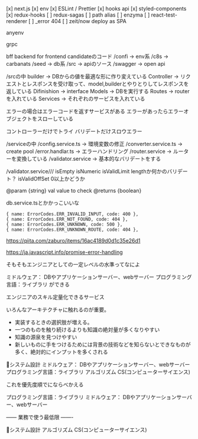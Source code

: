 [x] next.js
[x] env
[x] ESLint / Prettier
[x] hooks api
[x] styled-components
[x] redux-hooks
[ ] redux-sagas
[ ] path alias
[ ] enzyma
[ ] react-test-renderer
[ ] _error 404
[ ] zeit/now deploy as SPA


anyenv

grpc

bff
backend for frontend
candidateのコード
/confi -> env系
/c8s -> carbanats
/seed -> db系
/src -> apiのソース
/swagger -> open api

/srcの中
builder -> DBからの値を最適な形に作り変えている
Controller -> リクエストとレスポンスを受け取って、model,builderとやりとりしてレスポンスを返している
Difinishion -> interface
Models -> DBを実行する
Routes -> routerを入れている
Services -> それぞれのサービスを入れている


エラーの場合はエラーコードを返すサービスがある
エラーがあったらエラーオブジェクトをスローしている

コントローラーだけでトライ
バリデートだけスロウエラー


/serviceの中
/config.service.ts -> 環境変数の修正
/converter.service.ts -> create pool
/error.handlar.ts -> エラーハンドリング
/router.service ->  ルーターを変換している
/validator.service ->  基本的なバリデートをする

/validator.service///
isEmpty
isNumeric 
isValidLimit lengthか何かのバリデート？
isValidOffSet 0以上かどうか

@param {string} val value to check
@returns {boolean}


db.service.tsとかかっこいいな

    { name: ErrorCodes.ERR_INVALID_INPUT, code: 400 },
    { name: ErrorCodes.ERR_NOT_FOUND, code: 404 },
    { name: ErrorCodes.ERR_UNKNOWN, code: 500 },
    { name: ErrorCodes.ERR_UNKNOWN_ROUTE, code: 404 },



https://qiita.com/zaburo/items/16ac4189d0d1c35e26d1


https://ja.javascript.info/promise-error-handling






そもそもエンジニアとしての一定レベルの水準ってなによ

ミドルウェア： DBやアプリケーションサーバー、webサーバー
プログラミング言語：ライブラリ
ができる



エンジニアのスキル定量化できるサービス



いろんなアーキテクチャに触れるのが重要。
- 実装するときの選択肢が増える。
- 一つのものを触り続けるよりも知識の絶対量が多くなりやすい
- 知識の源泉を見つけやすい
- 新しいものに手をつけるためには背景の技術などを知らないとできなものが多く、絶対的にインプットを多くされる

システム設計
ミドルウェア： DBやアプリケーションサーバー、webサーバー
プログラミング言語：ライブラリ
アルゴリズム
CS(コンピューターサイエンス)


これを優先度順でにならべかえる

プログラミング言語：ライブラリ
ミドルウェア： DBやアプリケーションサーバー、webサーバー

—— 業務で使う最低限 ——-

システム設計
アルゴリズム
CS(コンピューターサイエンス)
